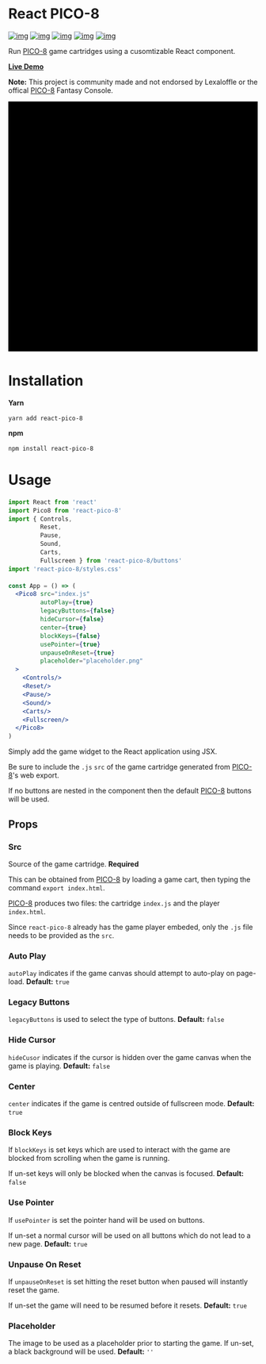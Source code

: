 

# React PICO-8

[![img](https://github.com/woofers/react-pico-8/workflows/build/badge.svg)](https://github.com/woofers/react-pico-8/actions) [![img](https://david-dm.org/woofers/react-pico-8.svg)](https://www.npmjs.com/package/react-pico-8) [![img](https://badge.fury.io/js/react-pico-8.svg)](https://www.npmjs.com/package/react-pico-8) [![img](https://img.shields.io/npm/dt/react-pico-8.svg)](https://www.npmjs.com/package/react-pico-8) [![img](https://img.shields.io/npm/l/react-pico-8.svg)](https://github.com/woofers/react-pico-8/blob/main/License.txt)

Run [PICO-8](https://lexaloffle.com/pico-8.php) game cartridges using a cusomtizable React component.

**[Live Demo](https://jaxs.onl/react-pico-8/)**

**Note:** This project is community made and not endorsed by Lexaloffle or the offical [PICO-8](https://www.lexaloffle.com/pico-8.php) Fantasy Console.

![img](./screenshots/boot.gif "PICO-8 Player")


# Installation

**Yarn**

```yarn
yarn add react-pico-8
```

**npm**

```npm
npm install react-pico-8
```

# Usage

```jsx
import React from 'react'
import Pico8 from 'react-pico-8'
import { Controls,
         Reset,
         Pause,
         Sound,
         Carts,
         Fullscreen } from 'react-pico-8/buttons'
import 'react-pico-8/styles.css'

const App = () => (
  <Pico8 src="index.js"
         autoPlay={true}
         legacyButtons={false}
         hideCursor={false}
         center={true}
         blockKeys={false}
         usePointer={true}
         unpauseOnReset={true}
         placeholder="placeholder.png"
  >
    <Controls/>
    <Reset/>
    <Pause/>
    <Sound/>
    <Carts/>
    <Fullscreen/>
  </Pico8>
)
```

Simply add the game widget to the React application using JSX.

Be sure to include the `.js` `src` of the game cartridge generated from [PICO-8](https://lexaloffle.com/pico-8.php)'s web export.

If no buttons are nested in the component then the default [PICO-8](https://lexaloffle.com/pico-8.php) buttons will be used.


## Props


### Src

Source of the game cartridge.  **Required**

This can be obtained from [PICO-8](https://lexaloffle.com/pico-8.php) by loading a game cart, then typing the command `export index.html`.

[PICO-8](https://lexaloffle.com/pico-8.php) produces two files: the cartridge `index.js` and the player `index.html`.

Since `react-pico-8` already has the game player embeded, only the `.js` file needs to be provided as the `src`.


### Auto Play

`autoPlay` indicates if the game canvas should attempt to auto-play on page-load. **Default:** `true`


### Legacy Buttons

`legacyButtons` is used to select the type of buttons. **Default:** `false`


### Hide Cursor

`hideCusor` indicates if the cursor is hidden over the game canvas when the game is playing.  **Default:** `false`


### Center

`center` indicates if the game is centred outside of fullscreen mode. **Default:** `true`


### Block Keys

If `blockKeys` is set keys which are used to interact with the game are blocked from scrolling when the game is running.

If un-set keys will only be blocked when the canvas is focused.  **Default:** `false`


### Use Pointer

If `usePointer` is set the pointer hand will be used on buttons.

If un-set a normal cursor will be used on all buttons which do not lead to a new page. **Default:** `true`


### Unpause On Reset

If `unpauseOnReset` is set hitting the reset button when paused will instantly reset the game.

If un-set the game will need to be resumed before it resets. **Default:** `true`


### Placeholder

The image to be used as a placeholder prior to starting the game.  If un-set, a black background will be used.  **Default:** `''`
